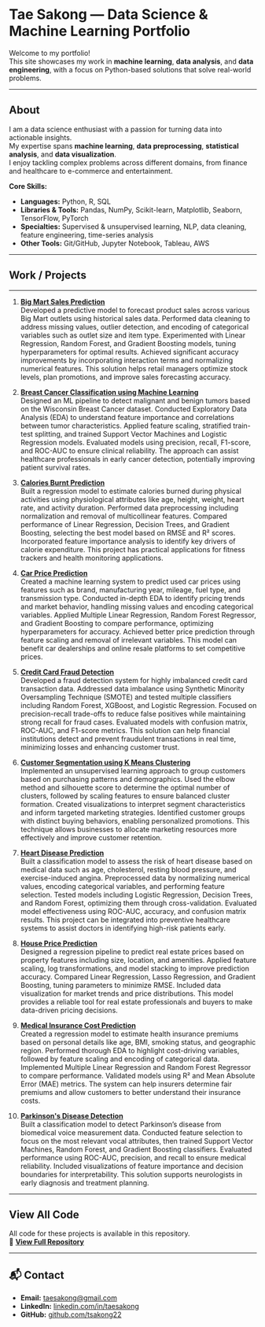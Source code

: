 # Tae Sakong — Data Science & Machine Learning Portfolio

Welcome to my portfolio!  
This site showcases my work in **machine learning**, **data analysis**, and **data engineering**, with a focus on Python-based solutions that solve real-world problems.

---

## About

I am a data science enthusiast with a passion for turning data into actionable insights.  
My expertise spans **machine learning**, **data preprocessing**, **statistical analysis**, and **data visualization**.  
I enjoy tackling complex problems across different domains, from finance and healthcare to e-commerce and entertainment.

**Core Skills:**
- **Languages:** Python, R, SQL  
- **Libraries & Tools:** Pandas, NumPy, Scikit-learn, Matplotlib, Seaborn, TensorFlow, PyTorch  
- **Specialties:** Supervised & unsupervised learning, NLP, data cleaning, feature engineering, time-series analysis  
- **Other Tools:** Git/GitHub, Jupyter Notebook, Tableau, AWS

---

## Work / Projects

---


1. **[Big Mart Sales Prediction](https://github.com/TSAKONG22/taesakong/tree/main/projects/Big%20Mart%20Sales%20Prediction)**  
   Developed a predictive model to forecast product sales across various Big Mart outlets using historical sales data. Performed data cleaning to address missing values, outlier detection, and encoding of categorical variables such as outlet size and item type. Experimented with Linear Regression, Random Forest, and Gradient Boosting models, tuning hyperparameters for optimal results. Achieved significant accuracy improvements by incorporating interaction terms and normalizing numerical features. This solution helps retail managers optimize stock levels, plan promotions, and improve sales forecasting accuracy.

2. **[Breast Cancer Classification using Machine Learning](https://github.com/TSAKONG22/taesakong/tree/main/projects/Breast%20Cancer%20Classification%20using%20Machine%20Learning)**  
   Designed an ML pipeline to detect malignant and benign tumors based on the Wisconsin Breast Cancer dataset. Conducted Exploratory Data Analysis (EDA) to understand feature importance and correlations between tumor characteristics. Applied feature scaling, stratified train-test splitting, and trained Support Vector Machines and Logistic Regression models. Evaluated models using precision, recall, F1-score, and ROC-AUC to ensure clinical reliability. The approach can assist healthcare professionals in early cancer detection, potentially improving patient survival rates.

3. **[Calories Burnt Prediction](https://github.com/TSAKONG22/taesakong/tree/main/projects/Calories%20Burnt%20Prediction)**  
   Built a regression model to estimate calories burned during physical activities using physiological attributes like age, height, weight, heart rate, and activity duration. Performed data preprocessing including normalization and removal of multicollinear features. Compared performance of Linear Regression, Decision Trees, and Gradient Boosting, selecting the best model based on RMSE and R² scores. Incorporated feature importance analysis to identify key drivers of calorie expenditure. This project has practical applications for fitness trackers and health monitoring applications.

4. **[Car Price Prediction](https://github.com/TSAKONG22/taesakong/tree/main/projects/Car%20Price%20Prediction)**  
   Created a machine learning system to predict used car prices using features such as brand, manufacturing year, mileage, fuel type, and transmission type. Conducted in-depth EDA to identify pricing trends and market behavior, handling missing values and encoding categorical variables. Applied Multiple Linear Regression, Random Forest Regressor, and Gradient Boosting to compare performance, optimizing hyperparameters for accuracy. Achieved better price prediction through feature scaling and removal of irrelevant variables. This model can benefit car dealerships and online resale platforms to set competitive prices.

5. **[Credit Card Fraud Detection](https://github.com/TSAKONG22/taesakong/tree/main/projects/Credit%20Card%20Fraud%20Detection)**  
   Developed a fraud detection system for highly imbalanced credit card transaction data. Addressed data imbalance using Synthetic Minority Oversampling Technique (SMOTE) and tested multiple classifiers including Random Forest, XGBoost, and Logistic Regression. Focused on precision-recall trade-offs to reduce false positives while maintaining strong recall for fraud cases. Evaluated models with confusion matrix, ROC-AUC, and F1-score metrics. This solution can help financial institutions detect and prevent fraudulent transactions in real time, minimizing losses and enhancing customer trust.

6. **[Customer Segmentation using K Means Clustering](https://github.com/TSAKONG22/taesakong/tree/main/projects/Customer%20Segmentation%20using%20K%20Means%20Clustering)**  
   Implemented an unsupervised learning approach to group customers based on purchasing patterns and demographics. Used the elbow method and silhouette score to determine the optimal number of clusters, followed by scaling features to ensure balanced cluster formation. Created visualizations to interpret segment characteristics and inform targeted marketing strategies. Identified customer groups with distinct buying behaviors, enabling personalized promotions. This technique allows businesses to allocate marketing resources more effectively and improve customer retention.

7. **[Heart Disease Prediction](https://github.com/TSAKONG22/taesakong/tree/main/projects/Heart%20Disease%20Prediction)**  
   Built a classification model to assess the risk of heart disease based on medical data such as age, cholesterol, resting blood pressure, and exercise-induced angina. Preprocessed data by normalizing numerical values, encoding categorical variables, and performing feature selection. Tested models including Logistic Regression, Decision Trees, and Random Forest, optimizing them through cross-validation. Evaluated model effectiveness using ROC-AUC, accuracy, and confusion matrix results. This project can be integrated into preventive healthcare systems to assist doctors in identifying high-risk patients early.

8. **[House Price Prediction](https://github.com/TSAKONG22/taesakong/tree/main/projects/House%20Price%20Prediction)**  
   Designed a regression pipeline to predict real estate prices based on property features including size, location, and amenities. Applied feature scaling, log transformations, and model stacking to improve prediction accuracy. Compared Linear Regression, Lasso Regression, and Gradient Boosting, tuning parameters to minimize RMSE. Included data visualization for market trends and price distributions. This model provides a reliable tool for real estate professionals and buyers to make data-driven pricing decisions.

9. **[Medical Insurance Cost Prediction](https://github.com/TSAKONG22/taesakong/tree/main/projects/Medical%20Insurance%20Cost%20Prediction)**  
   Created a regression model to estimate health insurance premiums based on personal details like age, BMI, smoking status, and geographic region. Performed thorough EDA to highlight cost-driving variables, followed by feature scaling and encoding of categorical data. Implemented Multiple Linear Regression and Random Forest Regressor to compare performance. Validated models using R² and Mean Absolute Error (MAE) metrics. The system can help insurers determine fair premiums and allow customers to better understand their insurance costs.

10. **[Parkinson's Disease Detection](https://github.com/TSAKONG22/taesakong/tree/main/projects/Parkinson's%20Disease%20Detection)**  
    Built a classification model to detect Parkinson’s disease from biomedical voice measurement data. Conducted feature selection to focus on the most relevant vocal attributes, then trained Support Vector Machines, Random Forest, and Gradient Boosting classifiers. Evaluated performance using ROC-AUC, precision, and recall to ensure medical reliability. Included visualizations of feature importance and decision boundaries for interpretability. This solution supports neurologists in early diagnosis and treatment planning.

---

## View All Code

All code for these projects is available in this repository.  
🔗 [**View Full Repository**](https://github.com/TSAKONG22/taesakong/projects)

---

## 📬 Contact

- **Email:** [taesakong@gmail.com](mailto:taesakong@gmail.com)  
- **LinkedIn:** [linkedin.com/in/taesakong](https://linkedin.com/in/taesakong)  
- **GitHub:** [github.com/tsakong22](https://github.com/tsakong22)  
